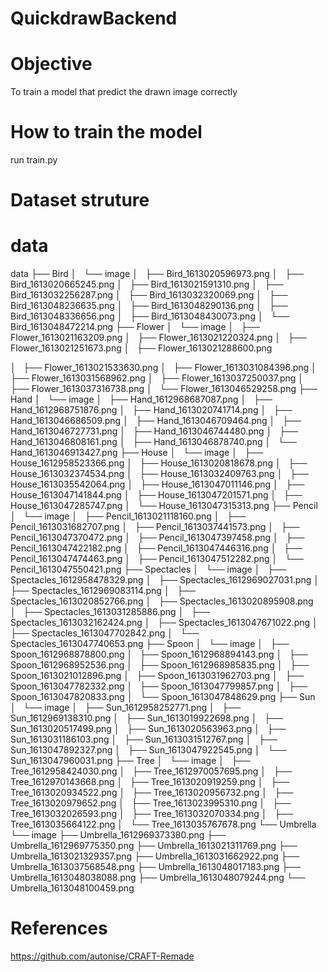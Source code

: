 # QuickdrawBackend
# Objective
To train a model that predict the drawn image correctly

# How to train the model
run train.py

# Dataset struture
# data
data
├── Bird
│   └── image
│       ├── Bird_1613020596973.png
│       ├── Bird_1613020665245.png
│       ├── Bird_1613021591310.png
│       ├── Bird_1613032256287.png
│       ├── Bird_1613032320069.png
│       ├── Bird_1613048236635.png
│       ├── Bird_1613048290136.png
│       ├── Bird_1613048336656.png
│       ├── Bird_1613048430073.png
│       └── Bird_1613048472214.png
├── Flower
│   └── image
│       ├── Flower_1613021163209.png
│       ├── Flower_1613021220324.png
│       ├── Flower_1613021251673.png
│       ├── Flower_1613021288600.png

│       ├── Flower_1613021533630.png
│       ├── Flower_1613031084396.png
│       ├── Flower_1613031568962.png
│       ├── Flower_1613037250037.png
│       ├── Flower_1613037316738.png
│       └── Flower_1613046529258.png
├── Hand
│   └── image
│       ├── Hand_1612968687087.png
│       ├── Hand_1612968751876.png
│       ├── Hand_1613020741714.png
│       ├── Hand_1613046686509.png
│       ├── Hand_1613046709464.png
│       ├── Hand_1613046727731.png
│       ├── Hand_1613046744480.png
│       ├── Hand_1613046808161.png
│       ├── Hand_1613046878740.png
│       └── Hand_1613046913427.png
├── House
│   └── image
│       ├── House_1612958523366.png
│       ├── House_1613020818678.png
│       ├── House_1613032374534.png
│       ├── House_1613032409763.png
│       ├── House_1613035542064.png
│       ├── House_1613047011146.png
│       ├── House_1613047141844.png
│       ├── House_1613047201571.png
│       ├── House_1613047285747.png
│       └── House_1613047315313.png
├── Pencil
│   └── image
│       ├── Pencil_1613021118160.png
│       ├── Pencil_1613031682707.png
│       ├── Pencil_1613037441573.png
│       ├── Pencil_1613047370472.png
│       ├── Pencil_1613047397458.png
│       ├── Pencil_1613047422182.png
│       ├── Pencil_1613047446316.png
│       ├── Pencil_1613047474463.png
│       ├── Pencil_1613047512282.png
│       └── Pencil_1613047550421.png
├── Spectacles
│   └── image
│       ├── Spectacles_1612958478329.png
│       ├── Spectacles_1612969027031.png
│       ├── Spectacles_1612969083114.png
│       ├── Spectacles_1613020852766.png
│       ├── Spectacles_1613020895908.png
│       ├── Spectacles_1613031285886.png
│       ├── Spectacles_1613032162424.png
│       ├── Spectacles_1613047671022.png
│       ├── Spectacles_1613047702842.png
│       └── Spectacles_1613047740653.png
├── Spoon
│   └── image
│       ├── Spoon_1612968878800.png
│       ├── Spoon_1612968894143.png
│       ├── Spoon_1612968952536.png
│       ├── Spoon_1612968985835.png
│       ├── Spoon_1613021012896.png
│       ├── Spoon_1613031962703.png
│       ├── Spoon_1613047782332.png
│       ├── Spoon_1613047799857.png
│       ├── Spoon_1613047820833.png
│       └── Spoon_1613047848629.png
├── Sun
│   └── image
│       ├── Sun_1612958252771.png
│       ├── Sun_1612969138310.png
│       ├── Sun_1613019922698.png
│       ├── Sun_1613020517499.png
│       ├── Sun_1613020563963.png
│       ├── Sun_1613031186103.png
│       ├── Sun_1613031512767.png
│       ├── Sun_1613047892327.png
│       ├── Sun_1613047922545.png
│       └── Sun_1613047960031.png
├── Tree
│   └── image
│       ├── Tree_1612958424030.png
│       ├── Tree_1612970057695.png
│       ├── Tree_1612970143668.png
│       ├── Tree_1613020919259.png
│       ├── Tree_1613020934522.png
│       ├── Tree_1613020956732.png
│       ├── Tree_1613020979652.png
│       ├── Tree_1613023995310.png
│       ├── Tree_1613032026593.png
│       ├── Tree_1613032070334.png
│       ├── Tree_1613035664122.png
│       └── Tree_1613035767678.png
└── Umbrella
    └── image
        ├── Umbrella_1612969373380.png
        ├── Umbrella_1612969775350.png
        ├── Umbrella_1613021311769.png
        ├── Umbrella_1613021329357.png
        ├── Umbrella_1613031662922.png
        ├── Umbrella_1613037568548.png
        ├── Umbrella_1613048017183.png
        ├── Umbrella_1613048038088.png
        ├── Umbrella_1613048079244.png
        └── Umbrella_1613048100459.png

        
# References
https://github.com/autonise/CRAFT-Remade
        
